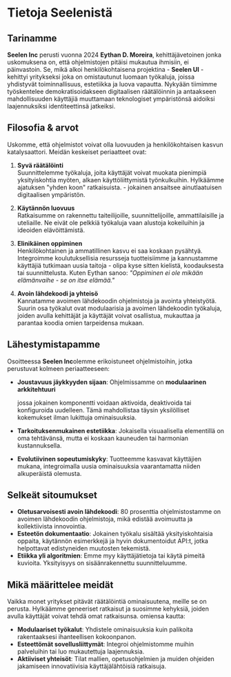# Tietoja Seelenistä

## Tarinamme

**Seelen Inc**  perusti vuonna 2024 **Eythan D. Moreira**, kehittäjävetoinen
jonka uskomuksena on, että ohjelmistojen pitäisi mukautua ihmisiin, ei päinvastoin.
Se, mikä alkoi henkilökohtaisena projektina - **Seelen UI**  - kehittyi yritykseksi
joka on omistautunut luomaan työkaluja, joissa yhdistyvät toiminnallisuus, estetiikka ja luova
vapautta. Nykyään tiimimme työskentelee demokratisoidakseen digitaalisen räätälöinnin ja antaakseen mahdollisuuden
käyttäjiä muuttamaan teknologiset ympäristönsä aidoiksi laajennuksiksi
identiteettinsä jatkeiksi.

## Filosofia & arvot

Uskomme, että ohjelmistot voivat olla luovuuden ja henkilökohtaisen kasvun katalysaattori. Meidän
keskeiset periaatteet ovat:

1.  **Syvä räätälöinti**\
    Suunnittelemme työkaluja, joita käyttäjät voivat muokata pienimpiä yksityiskohtia myöten, alkaen
    käyttöliittymistä työnkulkuihin. Hylkäämme ajatuksen "yhden koon" ratkaisuista.
    \- jokainen ansaitsee ainutlaatuisen digitaalisen ympäristön.

2.  **Käytännön luovuus**\
    Ratkaisumme on rakennettu taiteilijoille, suunnittelijoille, ammattilaisille ja
    uteliaille. Ne eivät ole pelkkiä työkaluja vaan alustoja kokeiluihin ja
    ideoiden elävöittämistä.

3.  **Elinikäinen oppiminen**\
    Henkilökohtainen ja ammatillinen kasvu ei saa koskaan pysähtyä. Integroimme
    koulutuksellisia resursseja tuotteisiimme ja kannustamme käyttäjiä tutkimaan uusia
    taitoja - olipa kyse sitten kielistä, koodauksesta tai suunnittelusta. Kuten Eythan sanoo: *"Oppiminen
    ei ole mikään elämänvaihe - se on itse elämää."*

4.  **Avoin lähdekoodi ja yhteisö**\
    Kannatamme avoimen lähdekoodin ohjelmistoja ja avointa yhteistyötä. Suurin osa
    työkalut ovat modulaarisia ja avoimen lähdekoodin työkaluja, joiden avulla kehittäjät ja käyttäjät voivat
    osallistua, mukauttaa ja parantaa koodia omien tarpeidensa mukaan.

## Lähestymistapamme

Osoitteessa **Seelen Inc**olemme erikoistuneet ohjelmistoihin, jotka perustuvat kolmeen periaatteeseen:

*   **Joustavuus jäykkyyden sijaan**: Ohjelmissamme on **modulaarinen arkkitehtuuri**

    jossa jokainen komponentti voidaan aktivoida, deaktivoida tai konfiguroida uudelleen. Tämä
    mahdollistaa täysin yksilölliset kokemukset ilman lukittuja ominaisuuksia.
*   **Tarkoituksenmukainen estetiikka**: Jokaisella visuaalisella elementillä on oma tehtävänsä, mutta ei koskaan
    kauneuden tai harmonian kustannuksella.
*   **Evolutiivinen sopeutumiskyky**: Tuotteemme kasvavat käyttäjien mukana, integroimalla uusia
    ominaisuuksia vaarantamatta niiden alkuperäistä olemusta.

## Selkeät sitoumukset

*   **Oletusarvoisesti avoin lähdekoodi**: 80 prosenttia ohjelmistostamme on avoimen lähdekoodin ohjelmistoja, mikä edistää
    avoimuutta ja kollektiivista innovointia.
*   **Esteetön dokumentaatio**: Jokainen työkalu sisältää yksityiskohtaisia oppaita, käytännön
    esimerkkejä ja hyvin dokumentoidut API:t, jotka helpottavat edistyneiden muutosten tekemistä.
*   **Etiikka yli algoritmien**: Emme myy käyttäjätietoja tai käytä pimeitä kuvioita.
    Yksityisyys on sisäänrakennettu suunnitteluumme.

## Mikä määrittelee meidät

Vaikka monet yritykset pitävät räätälöintiä ominaisuutena, meille se on
perusta. Hylkäämme geneeriset ratkaisut ja suosimme kehyksiä, joiden avulla käyttäjät voivat tehdä omat ratkaisunsa.
omiensa kautta:

*   **Modulaariset työkalut**: Yhdistele ominaisuuksia kuin palikoita rakentaaksesi ihanteellisen kokoonpanon.
*   **Esteettömät sovellusliittymät**: Integroi ohjelmistomme muihin palveluihin tai luo
    mukautettuja laajennuksia.
*   **Aktiiviset yhteisöt**: Tilat mallien, opetusohjelmien ja muiden ohjeiden jakamiseen
    innovatiivisia käyttäjälähtöisiä ratkaisuja.
